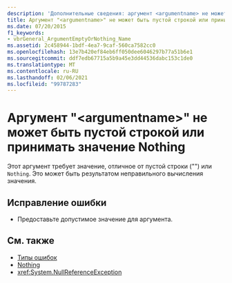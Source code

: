 ```yaml
---
description: 'Дополнительные сведения: аргумент <argumentname> не может быть пустой строкой или ничего'
title: Аргумент "<argumentname>" не может быть пустой строкой или принимать значение Nothing
ms.date: 07/20/2015
f1_keywords:
- vbrGeneral_ArgumentEmptyOrNothing_Name
ms.assetid: 2c458944-1bdf-4ea7-9caf-560ca7582cc0
ms.openlocfilehash: 13e7b420ef84eb6ff050dee6046297b77a51b6e1
ms.sourcegitcommit: ddf7edb67715a5b9a45e3dd44536dabc153c1de0
ms.translationtype: MT
ms.contentlocale: ru-RU
ms.lasthandoff: 02/06/2021
ms.locfileid: "99787283"
---
```

# <a name="argument-argumentname-cannot-be-an-empty-string-or-nothing"></a>Аргумент "\<argumentname>" не может быть пустой строкой или принимать значение Nothing

Этот аргумент требует значение, отличное от пустой строки ("") или `Nothing`. Это может быть результатом неправильного вычисления значения.  
  
## <a name="to-correct-this-error"></a>Исправление ошибки  
  
- Предоставьте допустимое значение для аргумента.  
  
## <a name="see-also"></a>См. также

- [Типы ошибок](../programming-guide/language-features/error-types.md)
- [Nothing](../language-reference/nothing.md)
- <xref:System.NullReferenceException>
